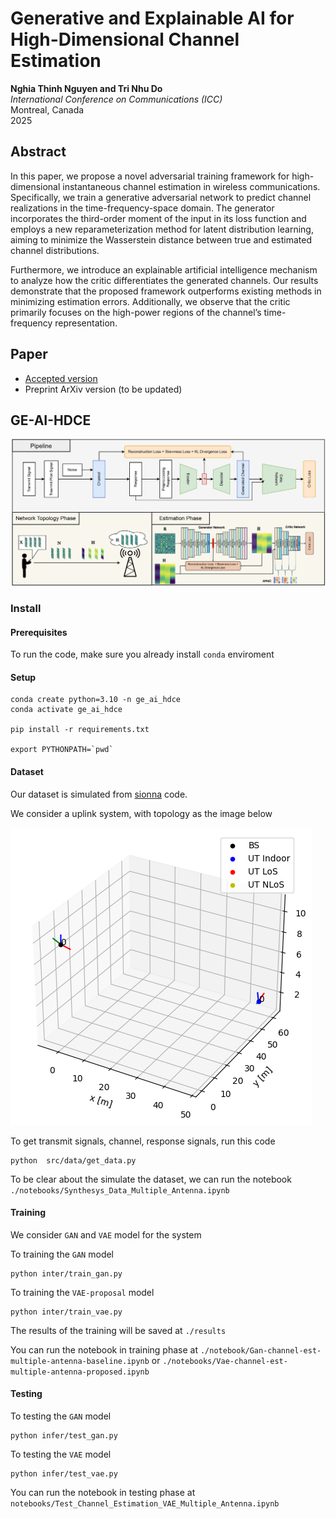 # Generative and Explainable AI for High-Dimensional Channel Estimation
**Nghia Thinh Nguyen and Tri Nhu Do**  
_International Conference on Communications (ICC)_  
Montreal, Canada  
2025  

## Abstract
In this paper, we propose a novel adversarial training framework for high-dimensional instantaneous channel estimation in wireless communications. Specifically, we train a generative adversarial network to predict channel realizations in the time-frequency-space domain. The generator incorporates the third-order moment of the input in its loss function and employs a new reparameterization method for latent distribution learning, aiming to minimize the Wasserstein distance between true and estimated channel distributions.

Furthermore, we introduce an explainable artificial intelligence mechanism to analyze how the critic differentiates the generated channels. Our results demonstrate that the proposed framework outperforms existing methods in minimizing estimation errors. Additionally, we observe that the critic primarily focuses on the high-power regions of the channel’s time-frequency representation.

## Paper
- [Accepted version](./Nguyen_Do_ICC_2025_accepted_version.pdf)
- Preprint ArXiv version (to be updated)

## GE-AI-HDCE

![image](./images/full_pipeline.png)


### Install 
#### Prerequisites
To run the code, make sure you already install `conda` enviroment
#### Setup
```
conda create python=3.10 -n ge_ai_hdce 
conda activate ge_ai_hdce

pip install -r requirements.txt

export PYTHONPATH=`pwd`
```

#### Dataset

Our dataset is simulated from [sionna](https://nvlabs.github.io/sionna/index.html) code.

We consider a uplink system, with topology as the image below

![image](./images/topology.png)

To get transmit signals, channel, response signals, run this code
```
python  src/data/get_data.py
```

To be clear about the simulate the dataset, we can run the notebook `./notebooks/Synthesys_Data_Multiple_Antenna.ipynb`



#### Training 

We consider `GAN` and `VAE` model for the system

To training the `GAN` model
```
python inter/train_gan.py
```
To training the `VAE-proposal` model
```
python inter/train_vae.py
``` 
The results of the training will be saved at `./results`

You can run the notebook in training phase at `./notebook/Gan-channel-est-multiple-antenna-baseline.ipynb` or `./notebooks/Vae-channel-est-multiple-antenna-proposed.ipynb`

#### Testing

To testing the `GAN` model
```
python infer/test_gan.py
```

To testing the `VAE` model
```
python infer/test_vae.py
```

You can run the notebook in testing phase at `notebooks/Test_Channel_Estimation_VAE_Multiple_Antenna.ipynb`







